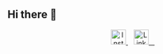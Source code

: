 ## Hi there 👋
<p align="center">
  <a href="https://www.instagram.com/krish_mishra_7/profilecard/?igsh=eHR5bG8waDFhb21u" target="_blank">
    <img src="https://img.icons8.com/ios-filled/50/ffffff/instagram-new.png" width="30" height="30" alt="Instagram"/>
  </a>
  &nbsp;&nbsp;
  <a href="https://www.linkedin.com/in/krish-mishra-45933a306?utm_source=share&utm_campaign=share_via&utm_content=profile&utm_medium=android_app" target="_blank">
    <img src="https://img.icons8.com/ios-filled/50/ffffff/linkedin.png" width="30" height="30" alt="LinkedIn"/>
  </a>
</p>
<!--
**kri297/kri297** is a ✨ _special_ ✨ repository because its `README.md` (this file) appears on your GitHub profile.

Here are some ideas to get you started:

- 🔭 I’m currently working on ...
- 🌱 I’m currently learning ...
- 👯 I’m looking to collaborate on ...
- 🤔 I’m looking for help with ...
- 💬 Ask me about ...
- 📫 How to reach me: ...
- 😄 Pronouns: ...
- ⚡ Fun fact: ...
-->
